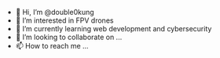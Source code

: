 - 👋 Hi, I’m @double0kung
- 👀 I’m interested in FPV drones
- 🌱 I’m currently learning web development and cybersecurity
- 💞️ I’m looking to collaborate on ...
- 📫 How to reach me ...

<!---
double0kung/double0kung is a ✨ special ✨ repository because its `README.md` (this file) appears on your GitHub profile.
You can click the Preview link to take a look at your changes.
--->
